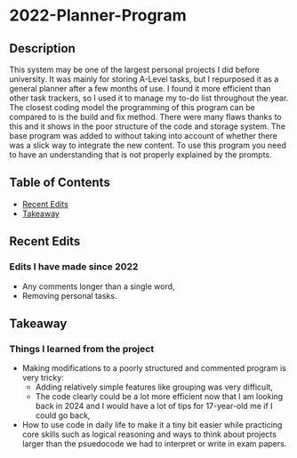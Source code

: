 # 2022-Planner-Program
## Description

This system may be one of the largest personal projects I did before university. It was mainly for storing A-Level tasks, but I repurposed it as a general planner after a few months of use. I found it more efficient than other task trackers, so I used it to manage my to-do list throughout the year.
The closest coding model the programming of this program can be compared to is the build and fix method. There were many flaws thanks to this and it shows in the poor structure of the code and storage system. The base program was added to without taking into account of whether there was a slick way to integrate the new content. To use this program you need to have an understanding that is not properly explained by the prompts.

## Table of Contents

- [Recent Edits](#recent-edits)
- [Takeaway](#takeaway)

## Recent Edits
### Edits I have made since 2022

- Any comments longer than a single word,
- Removing personal tasks.

## Takeaway
### Things I learned from the project

- Making modifications to a poorly structured and commented program is very tricky:
  - Adding relatively simple features like grouping was very difficult,
  - The code clearly could be a lot more efficient now that I am looking back in 2024 and I would have a lot of tips for 17-year-old me if I could go back,
- How to use code in daily life to make it a tiny bit easier while practicing core skills such as logical reasoning and ways to think about projects larger than the psuedocode we had to interpret or write in exam papers.

